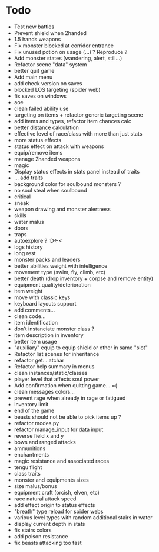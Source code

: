 # Todo
 - Test new battles
 - Prevent shield when 2handed
 - 1.5 hands weapons
 - Fix monster blocked at corridor entrance
 - Fix unused potion on usage (...) ? Reproduce ?
 - Add monster states (wandering, alert, still...)
 - Refactor scene "data" system
 - better quit game
 - Add main menu
 - add check version on saves
 - blocked LOS targeting (spider web)
 - fix saves on windows
 - aoe
 - clean failed ability use
 - targeting on items + refactor generic targeting scene
 - add items and types, refactor item chances calc
 - better distance calculation
 - effective level of race/class with more than just stats
 - more status effects
 - status effect on attack with weapons
 - equip/remove items
 - manage 2handed weapons
 - magic
 - Display status effects in stats panel instead of traits
 - ... add traits
 - background color for soulbound monsters ?
 - no soul steal when soulbound
 - critical
 - sneak
 - weapon drawing and monster alertness
 - skills
 - water malus
 - doors
 - traps
 - autoexplore ? :D<-<
 - logs history
 - long rest
 - monster packs and leaders
 - better abilities weight with intelligence
 - movement type (swim, fly, climb, etc)
 - better death (drop inventory + corpse and remove entity)
 - equipment quality/deterioration
 - item weight
 - move with classic keys
 - keyboard layouts support
 - add comments...
 - clean code...
 - item identification
 - don't instanciate monster class ?
 - item description in inventory
 - better item usage
 - "auxiliary" equip to equip shield or other in same "slot"
 - Refactor list scenes for inheritance
 - refactor get....atchar
 - Refactor help summary in menus
 - clean instances/static/classes
 - player level that affects soul power
 - Add confirmation when quitting game... =(
 - clean messages colors...
 - prevent rage when already in rage or fatigued
 - inventory limit
 - end of the game
 - beasts should not be able to pick items up ?
 - refactor modes.py
 - refactor manage_input for data input
 - reverse field x and y
 - bows and ranged attacks
 - ammunitions
 - enchantments
 - magic resistance and associated races
 - tengu flight
 - class traits
 - monster and equipments sizes
 - size malus/bonus
 - equipment craft (orcish, elven, etc)
 - race natural attack speed
 - add effect origin to status effects
 - "breath" type reload for spider webs
 - various level types with random additional stairs in water
 - display current depth in stats
 - fix stairs colors
 - add poison resistance
 - fix beasts attacking too fast